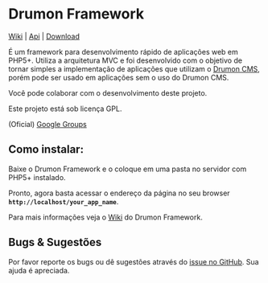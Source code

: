 # Drumon Framework

[Wiki](http://github.com/sook/drumon_framework/wiki) | [Api](http://sook.github.com/drumon_framework/api) | [Download](https://github.com/sook/drumon_framework/tarball/master)

É um framework para desenvolvimento rápido de aplicações web em PHP5+. Utiliza a arquitetura MVC e foi desenvolvido 
com o objetivo de tornar simples a implementação de aplicações que utilizam o [Drumon CMS](http://drumoncms.com/),
porém pode ser usado em aplicações sem o uso do Drumon CMS.

Você pode colaborar com o desenvolvimento deste projeto.

Este projeto está sob licença GPL. 

(Oficial) [Google Groups](https://groups.google.com/group/drumon-framework-dev)

## Como instalar:

Baixe o Drumon Framework e o coloque em uma pasta no servidor com PHP5+ instalado.

Pronto, agora basta acessar o endereço da página no seu browser **`http://localhost/your_app_name`**.

Para mais informações veja o [Wiki](http://github.com/sook/drumon_framework/wiki) do Drumon Framework.


## Bugs & Sugestões

Por favor reporte os bugs ou dê sugestões através do [issue no GitHub](http://github.com/sook/drumon_framework/issues). Sua ajuda é apreciada.
